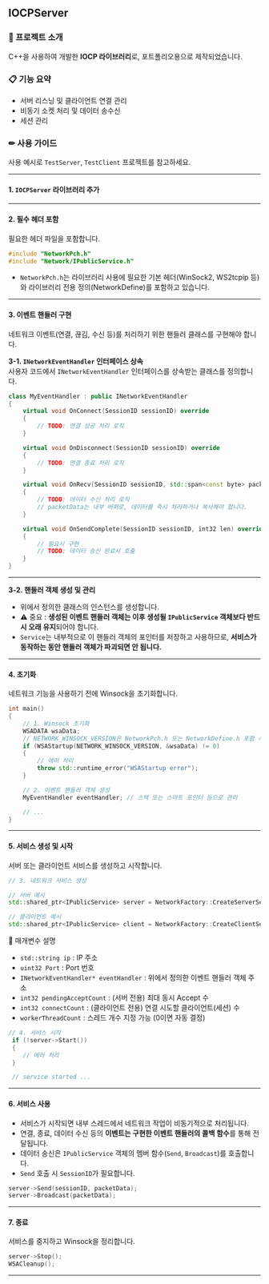 ﻿
## IOCPServer


### 🎀 프로젝트 소개

C++을 사용하여 개발한 **IOCP 라이브러리**로, 포트폴리오용으로 제작되었습니다.   



### 📋 기능 요약
- 서버 리스닝 및 클라이언트 연결 관리
- 비동기 소켓 처리 및 데이터 송수신
- 세션 관리



### ✏ 사용 가이드

사용 예시로 `TestServer`, `TestClient` 프로젝트를 참고하세요.

---

#### 1. `IOCPServer` 라이브러리 추가   

---

#### 2. 필수 헤더 포함   
필요한 헤더 파일을 포함합니다.   
```cpp
#include "NetworkPch.h" 
#include "Network/IPublicService.h"
```
- `NetworkPch.h`는 라이브러리 사용에 필요한 기본 헤더(WinSock2, WS2tcpip 등)와 라이브러리 전용 정의(NetworkDefine)를 포함하고 있습니다.   

---

#### 3. 이벤트 핸들러 구현   
네트워크 이벤트(연결, 끊김, 수신 등)를 처리하기 위한 핸들러 클래스를 구현해야 합니다.   

**3-1. `INetworkEventHandler` 인터페이스 상속**   
사용자 코드에서 `INetworkEventHandler` 인터페이스를 상속받는 클래스를 정의합니다.   
```cpp
class MyEventHandler : public INetworkEventHandler
{
	virtual void OnConnect(SessionID sessionID) override
	{
		// TODO: 연결 성공 처리 로직
	}

	virtual void OnDisconnect(SessionID sessionID) override
	{
		// TODO: 연결 종료 처리 로직
	}

	virtual void OnRecv(SessionID sessionID, std::span<const byte> packetData) override
	{
		// TODO: 데이터 수신 처리 로직
		// packetData는 내부 버퍼로, 데이터를 즉시 처리하거나 복사해야 합니다.
	}

	virtual void OnSendComplete(SessionID sessionID, int32 len) override
	{
		// 필요시 구현
		// TODO: 데이터 송신 완료시 호출
	}
}
```

---

**3-2. 핸들러 객체 생성 및 관리**   
- 위에서 정의한 클래스의 인스턴스를 생성합니다.   
- ⚠ 중요 : **생성된 이벤트 핸들러 객체는 이후 생성될 `IPublicService` 객체보다 반드시 오래 유지**되어야 합니다. 
- `Service`는 내부적으로 이 핸들러 객체의 포인터를 저장하고 사용하므로, **서비스가 동작하는 동안 핸들러 객체가 파괴되면 안 됩니다.**

---

#### 4. 초기화   
네트워크 기능을 사용하기 전에 Winsock을 초기화합니다.   
```cpp
int main()
{
	// 1. Winsock 초기화
	WSADATA wsaData;
	// NETWORK_WINSOCK_VERSION은 NetworkPch.h 또는 NetworkDefine.h 포함 시 사용 가능
	if (WSAStartup(NETWORK_WINSOCK_VERSION, &wsaData) != 0)
	{
		// 에러 처리
		throw std::runtime_error("WSAStartup error");
	}

	// 2. 이벤트 핸들러 객체 생성
	MyEventHandler eventHandler; // 스택 또는 스마트 포인터 등으로 관리

	// ... 
}
```

---

#### 5. 서비스 생성 및 시작   
서버 또는 클라이언트 서비스를 생성하고 시작합니다.
```cpp
// 3. 네트워크 서비스 생성

// 서버 예시
std::shared_ptr<IPublicService> server = NetworkFactory::CreateServerService("127.0.0.1", 7777, &eventHandler, pendingAcceptCount, workerThreadCount);

// 클라이언트 예시
std::shared_ptr<IPublicService> client = NetworkFactory::CreateClientService(ip, port, &eventHandler, connectCount, workerThreadCount);
```
📌 매개변수 설명
- `std::string ip` : IP 주소
- `uint32 Port` : Port 번호
- `INetworkEventHandler* eventHandler` : 위에서 정의한 이벤트 핸들러 객체 주소
- `int32 pendingAcceptCount` : (서버 전용) 최대 동시 Accept 수
- `int32 connectCount` : (클라이언트 전용) 연결 시도할 클라이언트(세션) 수
- `workerThreadCount` : 스레드 개수 지정 가능 (0이면 자동 결정)

```cpp
// 4. 서비스 시작
 if (!server->Start())
 {
	// 에러 처리
 }

 // service started ...
```

---

#### 6. 서비스 사용   
- 서비스가 시작되면 내부 스레드에서 네트워크 작업이 비동기적으로 처리됩니다.
- 연결, 종료, 데이터 수신 등의 **이벤트는 구현한 이벤트 핸들러의 콜백 함수**를 통해 전달됩니다.
- 데이터 송신은 `IPublicService` 객체의 멤버 함수(`Send`, `Broadcast`)를 호출합니다. 
- `Send` 호출 시 `SessionID`가 필요합니다.
```cpp
server->Send(sessionID, packetData);
server->Broadcast(packetData);
```

---

#### 7. 종료   
서비스를 중지하고 Winsock을 정리합니다.
```cpp
server->Stop();
WSACleanup();
```

---
